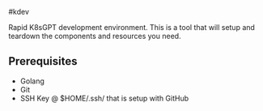 #kdev

Rapid K8sGPT development environment.
This is a tool that will setup and teardown the components and resources you need. 

## Prerequisites

- Golang
- Git 
- SSH Key @ $HOME/.ssh/ that is setup with GitHub